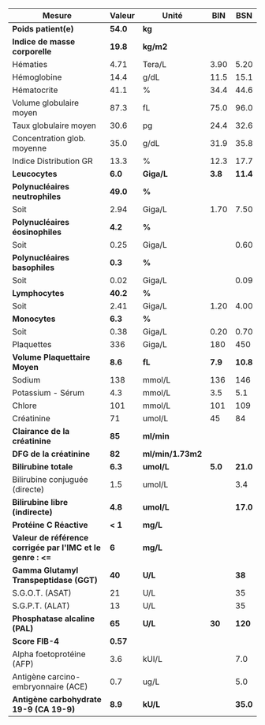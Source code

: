 |                           Mesure                          | Valeur |      Unité      |  BIN  |   BSN  |
|-----------------------------------------------------------|--------|-----------------|-------|--------|
|                    **Poids patient(e)**                   |**54.0**|      **kg**     |       |        |
|               **Indice de masse corporelle**              |**19.8**|    **kg/m2**    |       |        |
|                          Hématies                         |  4.71  |      Tera/L     |  3.90 |  5.20  |
|                        Hémoglobine                        |  14.4  |       g/dL      |  11.5 |  15.1  |
|                        Hématocrite                        |  41.1  |        %        |  34.4 |  44.6  |
|                  Volume globulaire moyen                  |  87.3  |        fL       |  75.0 |  96.0  |
|                   Taux globulaire moyen                   |  30.6  |        pg       |  24.4 |  32.6  |
|                Concentration glob. moyenne                |  35.0  |       g/dL      |  31.9 |  35.8  |
|                   Indice Distribution GR                  |  13.3  |        %        |  12.3 |  17.7  |
|                       **Leucocytes**                      | **6.0**|    **Giga/L**   |**3.8**|**11.4**|
|              **Polynucléaires neutrophiles**              |**49.0**|      **%**      |       |        |
|                            Soit                           |  2.94  |      Giga/L     |  1.70 |  7.50  |
|              **Polynucléaires éosinophiles**              | **4.2**|      **%**      |       |        |
|                            Soit                           |  0.25  |      Giga/L     |       |  0.60  |
|               **Polynucléaires basophiles**               | **0.3**|      **%**      |       |        |
|                            Soit                           |  0.02  |      Giga/L     |       |  0.09  |
|                      **Lymphocytes**                      |**40.2**|      **%**      |       |        |
|                            Soit                           |  2.41  |      Giga/L     |  1.20 |  4.00  |
|                       **Monocytes**                       | **6.3**|      **%**      |       |        |
|                            Soit                           |  0.38  |      Giga/L     |  0.20 |  0.70  |
|                         Plaquettes                        |   336  |      Giga/L     |  180  |   450  |
|               **Volume Plaquettaire Moyen**               | **8.6**|      **fL**     |**7.9**|**10.8**|
|                           Sodium                          |   138  |      mmol/L     |  136  |   146  |
|                     Potassium - Sérum                     |   4.3  |      mmol/L     |  3.5  |   5.1  |
|                           Chlore                          |   101  |      mmol/L     |  101  |   109  |
|                         Créatinine                        |   71   |      umol/L     |   45  |   84   |
|               **Clairance de la créatinine**              | **85** |    **ml/min**   |       |        |
|                  **DFG de la créatinine**                 | **82** |**ml/min/1.73m2**|       |        |
|                   **Bilirubine totale**                   | **6.3**|    **umol/L**   |**5.0**|**21.0**|
|               Bilirubine conjuguée (directe)              |   1.5  |      umol/L     |       |   3.4  |
|              **Bilirubine libre (indirecte)**             | **4.8**|    **umol/L**   |       |**17.0**|
|                  **Protéine C Réactive**                  | **< 1**|     **mg/L**    |       |        |
|**Valeur de référence corrigée par l'IMC et le genre : <=**|  **6** |     **mg/L**    |       |        |
|          **Gamma Glutamyl Transpeptidase (GGT)**          | **40** |     **U/L**     |       | **38** |
|                      S.G.O.T. (ASAT)                      |   21   |       U/L       |       |   35   |
|                      S.G.P.T. (ALAT)                      |   13   |       U/L       |       |   35   |
|               **Phosphatase alcaline (PAL)**              | **65** |     **U/L**     | **30**| **120**|
|                      **Score FIB-4**                      |**0.57**|                 |       |        |
|                 Alpha foetoprotéine (AFP)                 |   3.6  |      kUI/L      |       |   7.0  |
|            Antigène carcino-embryonnaire (ACE)            |   0.7  |       ug/L      |       |   5.0  |
|          **Antigène carbohydrate 19-9 (CA 19-9)**         | **8.9**|     **kU/L**    |       |**35.0**|